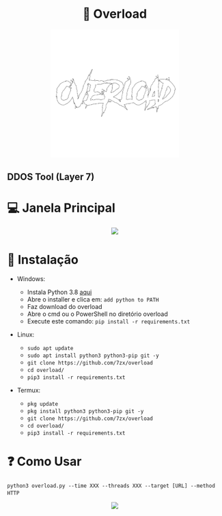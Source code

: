 <h1 align="center">📡 Overload</h1> 
<p align="center">
  <img src="https://raw.githubusercontent.com/7zx/overload/main/img/logo.png" width="300" height="300">
</p>


## DDOS Tool (Layer 7)


# :computer: Janela Principal
<p align="center">
  <img src="https://raw.githubusercontent.com/tanjilk/overload/main/img/imgshow.png">
</p>

# 🌙 Instalação
* Windows:
  * Instala Python 3.8 [aqui](https://www.python.org/downloads/release/python-38)
  * Abre o installer e clica em: `add python to PATH`
  * Faz download do overload
  * Abre o cmd ou o PowerShell no diretório overload
  * Execute este comando: `pip install -r requirements.txt`

* Linux:
  * `sudo apt update`
  * `sudo apt install python3 python3-pip git -y`
  * `git clone https://github.com/7zx/overload`
  * `cd overload/`
  * `pip3 install -r requirements.txt`

* Termux:
  * `pkg update`
  * `pkg install python3 python3-pip git -y`
  * `git clone https://github.com/7zx/overload`
  * `cd overload/`
  * `pip3 install -r requirements.txt`

# ❓ Como Usar
```python3 overload.py --time XXX --threads XXX --target [URL] --method HTTP```

<p align="center">
  <img src="https://exo.pet/fm/construction_xtra_large.gif">
</p>
